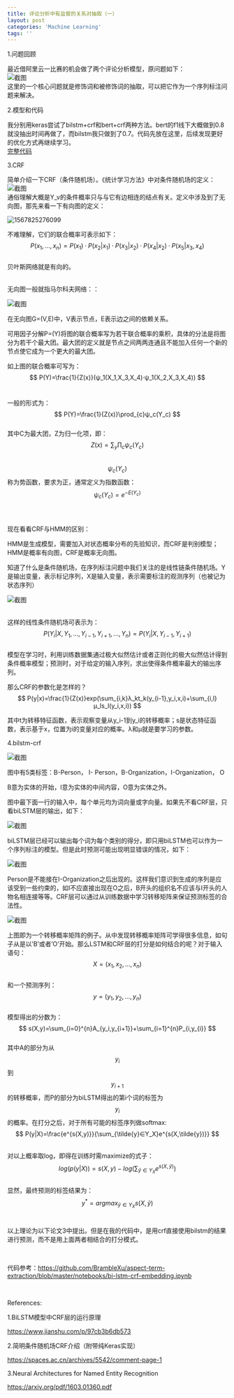 ```yaml
---
title: 评论分析中有监督的关系对抽取（一）
layout: post
categories: 'Machine Learning'
tags: ''
---
```

1.问题回顾

最近借阿里云一比赛的机会做了两个评论分析模型，原问题如下：    
![截图](https://paichin.github.io/assets/images4post/1.png)  
这里的一个核心问题就是修饰词和被修饰词的抽取，可以把它作为一个序列标注问题来解决。  

2.模型和代码

我分别用keras尝试了bilstm+crf和bert+crf两种方法。bert的f1线下大概做到0.8就没抽出时间再做了，而bilstm我只做到了0.7。代码先放在这里，后续发现更好的优化方式再继续学习。  
[完整代码](https://github.com/paichin/dl-models---analyse-des-commentaires/tree/master)  

3.CRF

简单介绍一下CRF（条件随机场）。《统计学习方法》中对条件随机场的定义：  
![截图](https://paichin.github.io/assets/images4post/2.png)  
通俗理解大概是Y_v的条件概率只与与它有边相连的结点有关。定义中涉及到了无向图，那先来看一下有向图的定义：  <br>

![1567825276099](https://paichin.github.io/assets/images4post/3.png)

不难理解，它们的联合概率可表示如下：
$$
P(x_1,...,x_n)=P(x_1)·P(x_2|x_1)·P(x_3|x_2)·P(x_4|x_2)·P(x_5|x_3,x_4)
$$
<br>贝叶斯网络就是有向的。

<br>无向图一般就指马尔科夫网络：：<br>

![截图](https://paichin.github.io/assets/images4post/4.png)<br>

在无向图G=(V,E)中，V表示节点，E表示边之间的依赖关系。

可用因子分解P=(Y)将图的联合概率写为若干联合概率的乘积，具体的分法是将图分为若干个最大团。最大团的定义就是节点之间两两连通且不能加入任何一个新的节点使它成为一个更大的最大团。

如上图的联合概率可写为：
$$
P(Y)=\frac{1}{Z(x)}(ψ_1(X_1,X_3,X_4)·ψ_1(X_2,X_3,X_4))
$$
<br>

一般的形式为：
$$
P(Y)=\frac{1}{Z(x)}\prod_{c}ψ_c(Y_c)
$$
<br>其中C为最大团，Z为归一化项，即：
$$
Z(x)=\sum_y\prod_cψ_c(Y_c)
$$
<br>
$$
ψ_c(Y_c)
$$
称为势函数，要求为正，通常定义为指数函数：
$$
ψ_c(Y_c)=e^{-E(Y_c)}
$$
<br>

<br>现在看看CRF与HMM的区别：<br>

HMM是生成模型，需要加入对状态概率分布的先验知识，而CRF是判别模型；HMM是概率有向图，CRF是概率无向图。<br>

知道了什么是条件随机场，在序列标注问题中我们关注的是线性链条件随机场。Y是输出变量，表示标记序列，X是输入变量，表示需要标注的观测序列（也被记为状态序列）<br>

![截图](https://paichin.github.io/assets/images4post/5.png)

<br>这样的线性条件随机场可表示为：
$$
P(Y_i|X,Y_1,...,Y_{i-1},Y_{i+1},...,Y_n)=P(Y_i|X,Y_{i-1},Y_{i+1})
$$
<br>模型在学习时，利用训练数据集通过极大似然估计或者正则化的极大似然估计得到条件概率模型；预测时，对于给定的输入序列，求出使得条件概率最大的输出序列。

那么CRF的参数化是怎样的？<br>
$$
P(y|x)=\frac{1}{Z(x)}exp(\sum_{i,k}λ_kt_k(y_{i-1},y_i,x,i)+\sum_{i,l}μ_ls_l(y_i,x,i))
$$


其中t为转移特征函数，表示观察变量从y_i-1到y_i的转移概率；s是状态特征函数，表示基于x，位置为i的变量对应的概率。λ和μ就是要学习的参数。



4.bilstm-crf

![截图](https://paichin.github.io/assets/images4post/6.png)<br>

图中有5类标签：B-Person， I- Person，B-Organization，I-Organization， O<br>

B意为实体的开始，I意为实体的中间内容，O意为实体之外。<br>

图中最下面一行的输入中，每个单元均为词向量或字向量。如果先不看CRF层，只看biLSTM层的输出，如下：<br>

![截图](https://paichin.github.io/assets/images4post/7.png)<br>

biLSTM层已经可以输出每个词为每个类别的得分，即只用biLSTM也可以作为一个序列标注的模型。但是此时预测可能出现明显错误的情况，如下：<br>

![截图](https://paichin.github.io/assets/images4post/8.png)<br>

Person是不能接在I-Organization之后出现的。这样我们意识到生成的序列是应该受到一些约束的，如I不应直接出现在O之后，B开头的组织名不应该与I开头的人物名相连接等等。CRF层可以通过从训练数据中学习转移矩阵来保证预测标签的合法性。

![截图](https://paichin.github.io/assets/images4post/9.png)<br>

上图即为一个转移概率矩阵的例子。从中发现转移概率矩阵可学得很多信息，如句子从是以’B’或者’O’开始。那么LSTM和CRF层的打分是如何结合的呢？对于输入语句：<br>
$$
X=(x_1,x_2,...,x_n)
$$
<br>和一个预测序列：<br>
$$
y=(y_1,y_2,...,y_n)
$$
<br>模型得出的分数为：<br>
$$
s(X,y)=\sum_{i=0}^{n}A_{y_i,y_{i+1}}+\sum_{i=1}^{n}P_{i,y_{i}}
$$
<br>其中A的部分为从
$$
y_i
$$
到
$$
y_{i+1}
$$
的转移概率，而P的部分为biLSTM得出的第i个词的标签为
$$
y_i
$$
的概率。在打分之后，对于所有可能的标签序列做softmax:
$$
P(y|X)=\frac{e^{s(X,y)}}{\sum_{\tilde{y}∈Y_X}e^{s(X,\tilde{y})}}
$$

<br>对以上概率取log，即得在训练时需maximize的式子：
$$
log(p(y|X))=s(X,y)-log(\sum_{\tilde{y}∈Y_X}e^{s(X,\tilde{y})})
$$
<br>显然，最终预测的标签结果为：<br>
$$
y^*=argmax_{\tilde{y}∈Y_X}s(X,\tilde{y})
$$
<br>

以上理论为以下论文3中提出。但是在我的代码中，是用crf直接使用bilstm的结果进行预测，而不是用上面两者相结合的打分模式。

<br>

代码参考：https://github.com/BrambleXu/aspect-term-extraction/blob/master/notebooks/bi-lstm-crf-embedding.ipynb

<br>


References:

1.BiLSTM模型中CRF层的运行原理

https://www.jianshu.com/p/97cb3b6db573

2.简明条件随机场CRF介绍（附带纯Keras实现）

https://spaces.ac.cn/archives/5542/comment-page-1

3.Neural Architectures for Named Entity Recognition

https://arxiv.org/pdf/1603.01360.pdf